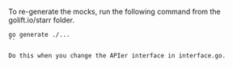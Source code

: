 To re-generate the mocks, run the following command from the golift.io/starr folder.

```
go generate ./...
``

Do this when you change the APIer interface in interface.go.
